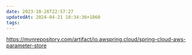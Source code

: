 ```yaml
---
date: 2023-10-26T22:57:27
updatedAt: 2024-04-21 18:34:36+1860
tags: 
---
```

https://mvnrepository.com/artifact/io.awspring.cloud/spring-cloud-aws-parameter-store